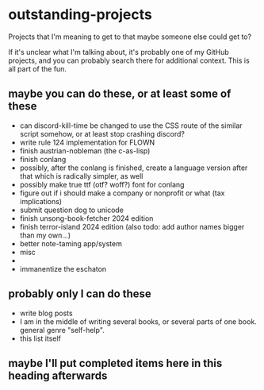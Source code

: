# outstanding-projects
Projects that I'm meaning to get to that maybe someone else could get to?

If it's unclear what I'm talking about, it's probably one of my GitHub projects, and you can probably search there for additional context. This is all part of the fun.

## maybe you can do these, or at least some of these
- can discord-kill-time be changed to use the CSS route of the similar script somehow, or at least stop crashing discord?
- write rule 124 implementation for FLOWN
- finish austrian-nobleman (the c-as-lisp)
- finish conlang
- possibly, after the conlang is finished, create a language version after that which is radically simpler, as well
- possibly make true ttf (otf? woff?) font for conlang
- figure out if i should make a company or nonprofit or what (tax implications)
- submit question dog to unicode
- finish unsong-book-fetcher 2024 edition
- finish terror-island 2024 edition (also todo: add author names bigger than my own...)
- better note-taming app/system
- misc
- 
- immanentize the eschaton
## probably only I can do these
- write blog posts
- I am in the middle of writing several books, or several parts of one book. general genre "self-help".
- this list itself

## maybe I'll put completed items here in this heading afterwards 
